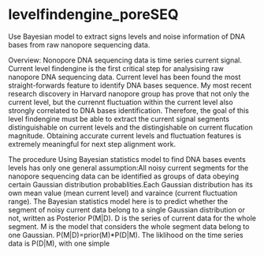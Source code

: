 # levelfindengine_poreSEQ
Use Bayesian model to extract signs levels and noise information of DNA bases from raw nanopore sequencing data.

Overview:
Nonopore DNA sequencing data is time series current signal. Current level findengine is the first critical step for
analysising raw nanopore DNA sequencing data. Current level has been found the most straight-forwards feature to 
identify DNA bases sequence. My most recent research discovery in Harvard nanopore group has prove that not only 
the current level, but the currennt fluctuation within the current level also strongly correlated to DNA bases 
identification. Therefore, the goal of this level findengine must be able to extract the current signal segments 
distinguishable on current levels and the distingishable on current flucation magnitude. Obtaining accurate current 
levels and fluctuation features is extremely meaningful for next step alignment work.

The procedure
Using Bayesian statistics model to find DNA bases events levels has only one general assumption:All noisy current segments for the nanopore sequencing data can be identified as groups of data obeying certain Gaussian distribution probablities.Each Gaussian distribution has its own mean value (mean current level) and varaince (current fluctuation range). The Bayesian statistics model here is to predict whether the segment of noisy current data belong to a single Gaussian distribution or not,  written as Posterior P(M|D). D is the series of current data for the whole segment. M is the model that considers the whole segment data belong to one Gaussian. P(M|D)=prior(M)*P(D|M). The liklihood on the time series data is P(D|M), with one simple  
